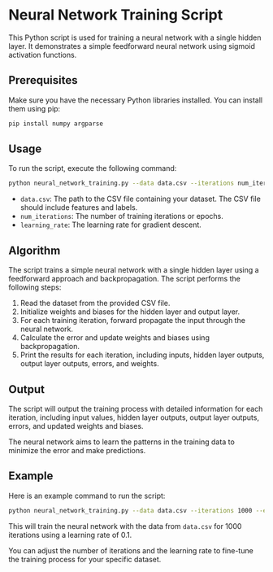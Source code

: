 # Neural Network Training Script

This Python script is used for training a neural network with a single hidden layer. It demonstrates a simple feedforward neural network using sigmoid activation functions.

## Prerequisites

Make sure you have the necessary Python libraries installed. You can install them using pip:

```bash
pip install numpy argparse
```

## Usage

To run the script, execute the following command:

```bash
python neural_network_training.py --data data.csv --iterations num_iterations --eta learning_rate
```

- `data.csv`: The path to the CSV file containing your dataset. The CSV file should include features and labels.
- `num_iterations`: The number of training iterations or epochs.
- `learning_rate`: The learning rate for gradient descent.

## Algorithm

The script trains a simple neural network with a single hidden layer using a feedforward approach and backpropagation. The script performs the following steps:

1. Read the dataset from the provided CSV file.
2. Initialize weights and biases for the hidden layer and output layer.
3. For each training iteration, forward propagate the input through the neural network.
4. Calculate the error and update weights and biases using backpropagation.
5. Print the results for each iteration, including inputs, hidden layer outputs, output layer outputs, errors, and weights.

## Output

The script will output the training process with detailed information for each iteration, including input values, hidden layer outputs, output layer outputs, errors, and updated weights and biases.

The neural network aims to learn the patterns in the training data to minimize the error and make predictions.

## Example

Here is an example command to run the script:

```bash
python neural_network_training.py --data data.csv --iterations 1000 --eta 0.1
```

This will train the neural network with the data from `data.csv` for 1000 iterations using a learning rate of 0.1.

You can adjust the number of iterations and the learning rate to fine-tune the training process for your specific dataset.
